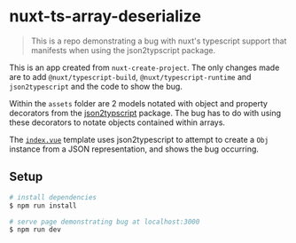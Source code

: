 # nuxt-ts-array-deserialize

> This is a repo demonstrating a bug with nuxt's typescript support that manifests when using the json2typscript package.

This is an app created from `nuxt-create-project`. The only changes made are to add `@nuxt/typescript-build`, `@nuxt/typescript-runtime` and `json2typescript` and the code to show the bug.

Within the `assets` folder are 2 models notated with object and property decorators from the [json2typscript](https://github.com/AppVision-GmbH/json2typescript) package. The bug has to do with using these decorators to notate objects contained within arrays.

The [`index.vue`](pages/index.vue) template uses json2typescript to attempt to create a `Obj` instance from a JSON representation, and shows the bug occurring.

## Setup

``` bash
# install dependencies
$ npm run install

# serve page demonstrating bug at localhost:3000
$ npm run dev
```

